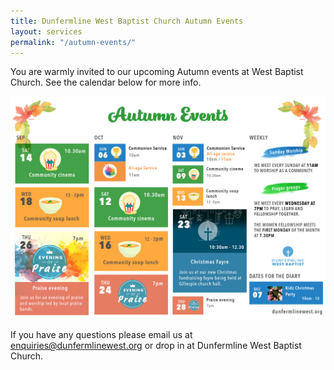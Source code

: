 ```yaml
---
title: Dunfermline West Baptist Church Autumn Events
layout: services
permalink: "/autumn-events/"
---
```


<div class="col-lg-12 text-normal">
<p>You are warmly invited to our upcoming Autumn events at West Baptist Church. See the calendar below for more info.</p>

<p class='text-center'><img class='center img-responsive' src='/assets/img/autumn-2019-events.jpg' alt='Autumn Events' /></p>

If you have any questions please email us at <a href='mailto:enquiries@dunfermlinewest.org?subject=kidzclub'>enquiries@dunfermlinewest.org</a> or drop in at Dunfermline West Baptist Church.

</div>